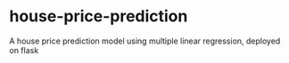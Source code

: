# house-price-prediction
A house price prediction model using multiple linear regression, deployed on flask
